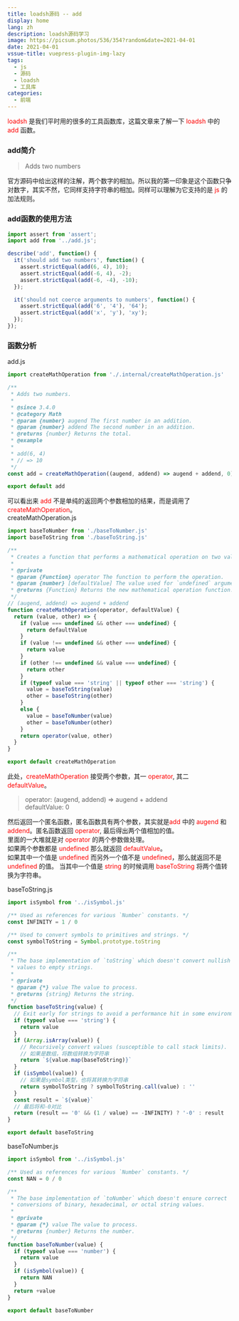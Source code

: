 ```yaml
---
title: loadsh源码 -- add
display: home
lang: zh
description: loadsh源码学习
image: https://picsum.photos/536/354?random&date=2021-04-01
date: 2021-04-01
vssue-title: vuepress-plugin-img-lazy
tags:
  - js 
  - 源码 
  - loadsh
  - 工具库
categories:
  - 前端
---
```


<font color="red">loadsh</font> 是我们平时用的很多的工具函数库，这篇文章来了解一下 <font color="red">loadsh</font> 中的 <font color="red">add</font> 函数。

<!-- more -->

### add简介
> Adds two numbers

官方源码中给出这样的注解，两个数字的相加。所以我的第一印象是这个函数只争对数字，其实不然，它同样支持字符串的相加。同样可以理解为它支持的是 <font color='red'>js</font> 的加法规则。

### add函数的使用方法
```js
import assert from 'assert';
import add from '../add.js';

describe('add', function() {
  it('should add two numbers', function() {
    assert.strictEqual(add(6, 4), 10);
    assert.strictEqual(add(-6, 4), -2);
    assert.strictEqual(add(-6, -4), -10);
  });

  it('should not coerce arguments to numbers', function() {
    assert.strictEqual(add('6', '4'), '64');
    assert.strictEqual(add('x', 'y'), 'xy');
  });
});
```

### 函数分析
add.js
```js
import createMathOperation from './.internal/createMathOperation.js'

/**
 * Adds two numbers.
 *
 * @since 3.4.0
 * @category Math
 * @param {number} augend The first number in an addition.
 * @param {number} addend The second number in an addition.
 * @returns {number} Returns the total.
 * @example
 *
 * add(6, 4)
 * // => 10
 */
const add = createMathOperation((augend, addend) => augend + addend, 0)

export default add
```
可以看出来 <font color="red">add</font> 不是单纯的返回两个参数相加的结果，而是调用了 <font color='red'>createMathOperation</font>。  
createMathOperation.js
```js
import baseToNumber from './baseToNumber.js'
import baseToString from './baseToString.js'

/**
 * Creates a function that performs a mathematical operation on two values.
 *
 * @private
 * @param {Function} operator The function to perform the operation.
 * @param {number} [defaultValue] The value used for `undefined` arguments.
 * @returns {Function} Returns the new mathematical operation function.
 */
// (augend, addend) => augend + addend
function createMathOperation(operator, defaultValue) {
  return (value, other) => {
    if (value === undefined && other === undefined) {
      return defaultValue
    }
    if (value !== undefined && other === undefined) {
      return value
    }
    if (other !== undefined && value === undefined) {
      return other
    }
    if (typeof value === 'string' || typeof other === 'string') {
      value = baseToString(value)
      other = baseToString(other)
    }
    else {
      value = baseToNumber(value)
      other = baseToNumber(other)
    }
    return operator(value, other)
  }
}

export default createMathOperation
```
此处，<font color='red'>createMathOperation</font> 接受两个参数，其一 <font color='red'>operator</font>, 其二 <font color='red'>defaultValue</font>。
>operator: (augend, addend) => augend + addend  
>defaultValue: 0

然后返回一个匿名函数，匿名函数具有两个参数，其实就是<font color='red'>add</font> 中的 <font color='red'>augend</font> 和 <font color='red'>addend</font>。匿名函数返回 <font color='red'>operator</font>, 最后得出两个值相加的值。  
里面的一大堆就是对 <font color='red'>operator</font> 的两个参数做处理。  
如果两个参数都是 <font color='red'>undefined</font> 那么就返回 <font color='red'>defaultValue</font>。  
如果其中一个值是 <font color='red'>undefined</font> 而另外一个值不是 <font color='red'>undefined</font>，那么就返回不是 <font color='red'>undefined</font> 的值。
当其中一个值是 <font color='red'>string</font> 的时候调用 <font color='red'>baseToString</font> 将两个值转换为字符串。 

baseToString.js
```js
import isSymbol from '../isSymbol.js'

/** Used as references for various `Number` constants. */
const INFINITY = 1 / 0

/** Used to convert symbols to primitives and strings. */
const symbolToString = Symbol.prototype.toString

/**
 * The base implementation of `toString` which doesn't convert nullish
 * values to empty strings.
 *
 * @private
 * @param {*} value The value to process.
 * @returns {string} Returns the string.
 */
function baseToString(value) {
  // Exit early for strings to avoid a performance hit in some environments.
  if (typeof value === 'string') { 
    return value
  }
  if (Array.isArray(value)) {
    // Recursively convert values (susceptible to call stack limits).
    // 如果是数组，将数组转换为字符串
    return `${value.map(baseToString)}`
  }
  if (isSymbol(value)) {
    // 如果是symbol类型，也将其转换为字符串
    return symbolToString ? symbolToString.call(value) : ''
  }
  const result = `${value}`
  // 最后将和-0对比
  return (result == '0' && (1 / value) == -INFINITY) ? '-0' : result
}

export default baseToString
```

baseToNumber.js
```js
import isSymbol from '../isSymbol.js'

/** Used as references for various `Number` constants. */
const NAN = 0 / 0

/**
 * The base implementation of `toNumber` which doesn't ensure correct
 * conversions of binary, hexadecimal, or octal string values.
 *
 * @private
 * @param {*} value The value to process.
 * @returns {number} Returns the number.
 */
function baseToNumber(value) {
  if (typeof value === 'number') {
    return value
  }
  if (isSymbol(value)) {
    return NAN
  }
  return +value
}

export default baseToNumber
```
